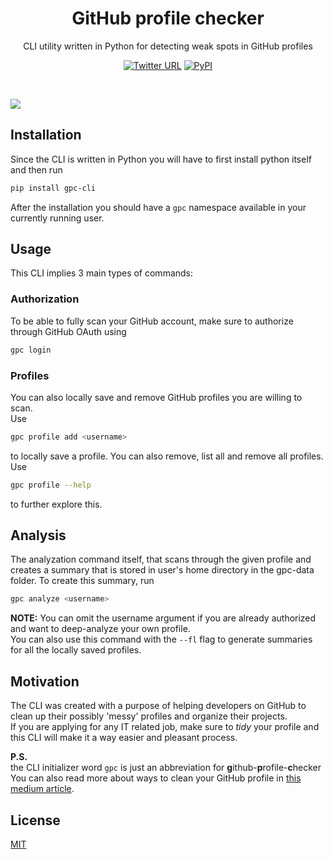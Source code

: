 <h1 align="center">GitHub profile checker</h1>
<p align="center">CLI utility written in Python for detecting weak spots in GitHub profiles</p>

<div align="center">
    
  <a href="">![Twitter URL](https://img.shields.io/twitter/url?url=https%3A%2F%2Fgithub.com%2Frolandsfr%2Fgithub-profile-checker)</a>
  <a href="">![PyPI](https://img.shields.io/pypi/v/gpc-cli)</a>
    
 </div>  
 </br>  
 
 ![](https://i.imgur.com/JhZPHV8.jpg)

## Installation
Since the CLI is written in Python you will have to first install python itself
and then run
```bash
pip install gpc-cli
```
After the installation you should have a ``gpc`` namespace available in your currently running user.

## Usage
This CLI implies 3 main types of commands:

### Authorization
To be able to fully scan your GitHub account, make sure to authorize through GitHub OAuth using
```bash
gpc login
```

### Profiles
You can also locally save and remove GitHub profiles you are willing to scan.  
Use
```bash
gpc profile add <username>
```
to locally save a profile.
You can also remove, list all and remove all profiles.
Use
```bash
gpc profile --help
```
to further explore this.

## Analysis
The analyzation command itself, that scans through the given profile and creates a summary that is stored in user's home directory in the gpc-data folder.
To create this summary, run
```bash
gpc analyze <username>
```
<b>NOTE:</b> You can omit the username argument if you are already authorized and want to deep-analyze your own profile.
<br/>You can also use this command with the ``--fl`` flag to generate summaries for all the locally saved profiles.

## Motivation
The CLI was created with a purpose of helping developers on GitHub to clean up their possibly 'messy' profiles and organize
their projects.  
If you are applying for any IT related job, make sure to <i>tidy</i> your profile and this CLI will make it a way easier and 
pleasant process.

<b>P.S.</b></br>
the CLI initializer word ``gpc`` is just an abbreviation for
<b>g</b>ithub-<b>p</b>rofile-<b>c</b>hecker  
You can also read more about ways to clean your GitHub profile in [this medium article](https://medium.com/@rolyuhh/making-your-github-profile-shine-again-b410e373731b).

## License
[MIT](https://opensource.org/licenses/MIT)
